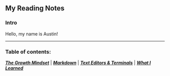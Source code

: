 ## My Reading Notes

### Intro

Hello, my name is Austin!

----

### Table of contents: 

  [***The Growth Mindset***](https://austinnich.github.io/reading-notes/growth-mindset)   |   [***Markdown***](https://austinnich.github.io/reading-notes/markdown)   |   [***Text Editors & Terminals***](https://austinnich.github.io/reading-notes/texteditors-terminals)   |   [***What I Learned***](https://austinnich.github.io/reading-notes/whatilearned)

